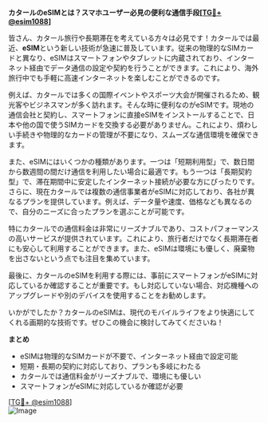**カタールのeSIMとは？スマホユーザー必見の便利な通信手段[[TG💪+ @esim1088](https://t.me/s/esim1088)]**

皆さん、カタール旅行や長期滞在を考えている方々は必見です！カタールでは最近、**eSIM**という新しい技術が急速に普及しています。従来の物理的なSIMカードと異なり、eSIMはスマートフォンやタブレットに内蔵されており、インターネット経由でデータ通信の設定や契約を行うことができます。これにより、海外旅行中でも手軽に高速インターネットを楽しむことができるのです。

例えば、カタールでは多くの国際イベントやスポーツ大会が開催されるため、観光客やビジネスマンが多く訪れます。そんな時に便利なのがeSIMです。現地の通信会社と契約し、スマートフォンに直接eSIMをインストールすることで、日本や他の国で使うSIMカードを交換する必要がありません。これにより、煩わしい手続きや物理的なカードの管理が不要になり、スムーズな通信環境を確保できます。

また、eSIMにはいくつかの種類があります。一つは「短期利用型」で、数日間から数週間の間だけ通信を利用したい場合に最適です。もう一つは「長期契約型」で、滞在期間中に安定したインターネット接続が必要な方にぴったりです。さらに、現在カタールでは複数の通信事業者がeSIMに対応しており、各社が異なるプランを提供しています。例えば、データ量や速度、価格なども異なるので、自分のニーズに合ったプランを選ぶことが可能です。

特にカタールでの通信料金は非常にリーズナブルであり、コストパフォーマンスの高いサービスが提供されています。これにより、旅行者だけでなく長期滞在者にも安心して利用することができます。また、eSIMは環境にも優しく、廃棄物を出さないという点でも注目を集めています。

最後に、カタールのeSIMを利用する際には、事前にスマートフォンがeSIMに対応しているか確認することが重要です。もし対応していない場合、対応機種へのアップグレードや別のデバイスを使用することをお勧めします。

いかがでしたか？カタールのeSIMは、現代のモバイルライフをより快適にしてくれる画期的な技術です。ぜひこの機会に検討してみてくださいね！

**まとめ**
- eSIMは物理的なSIMカードが不要で、インターネット経由で設定可能
- 短期・長期の契約に対応しており、プランも多岐にわたる
- カタールでは通信料金がリーズナブルで、環境にも優しい
- スマートフォンがeSIMに対応しているか確認が必要

[[TG💪+ @esim1088](https://t.me/s/esim1088)]  
![Image](https://i.postimg.cc/Y0z9fWf4/image.png)